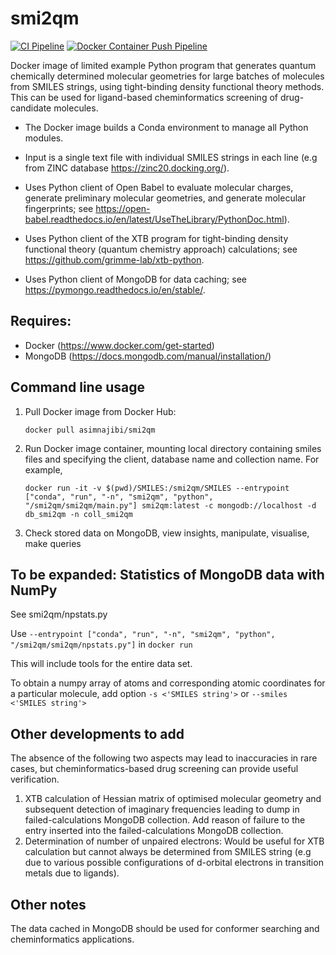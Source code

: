 # smi2qm
[![CI Pipeline](https://github.com/asimnajibi/smi2qm/actions/workflows/ci.yaml/badge.svg)](https://github.com/asimnajibi/smi2qm/actions/workflows/ci.yaml) [![Docker Container Push Pipeline](https://github.com/asimnajibi/smi2qm/actions/workflows/dockerpush.yaml/badge.svg)](https://github.com/asimnajibi/smi2qm/actions/workflows/dockerpush.yaml)

Docker image of limited example Python program that generates quantum chemically determined molecular geometries for large batches of molecules from SMILES strings, using tight-binding density functional theory methods. This can be used for ligand-based cheminformatics screening of drug-candidate molecules.

- The Docker image builds a Conda environment to manage all Python modules.

- Input is a single text file with individual SMILES strings in each line (e.g from ZINC database https://zinc20.docking.org/).
- Uses Python client of Open Babel to evaluate molecular charges, generate preliminary molecular geometries, and generate molecular fingerprints; see https://open-babel.readthedocs.io/en/latest/UseTheLibrary/PythonDoc.html).
- Uses Python client of the XTB program for tight-binding density functional theory (quantum chemistry approach) calculations; see https://github.com/grimme-lab/xtb-python.
- Uses Python client of MongoDB for data caching; see https://pymongo.readthedocs.io/en/stable/.

## Requires:
- Docker (https://www.docker.com/get-started)
- MongoDB (https://docs.mongodb.com/manual/installation/)

## Command line usage

1. Pull Docker image from Docker Hub:

   ```docker pull asimnajibi/smi2qm```

2. Run Docker image container, mounting local directory containing smiles files and specifying the client, database name and collection name. For example,

   ```docker run -it -v $(pwd)/SMILES:/smi2qm/SMILES --entrypoint ["conda", "run", "-n", "smi2qm", "python", "/smi2qm/smi2qm/main.py"] smi2qm:latest -c mongodb://localhost -d db_smi2qm -n coll_smi2qm```

3. Check stored data on MongoDB, view insights, manipulate, visualise, make queries

## To be expanded: Statistics of MongoDB data with NumPy
See smi2qm/npstats.py

Use ```--entrypoint ["conda", "run", "-n", "smi2qm", "python", "/smi2qm/smi2qm/npstats.py"]``` in ```docker run```

This will include tools for the entire data set.

To obtain a numpy array of atoms and corresponding atomic coordinates for a particular molecule, add option ```-s <'SMILES string'>``` or ```--smiles <'SMILES string'>```

## Other developments to add
The absence of the following two aspects may lead to inaccuracies in rare cases, but cheminformatics-based drug screening can provide useful verification.

1. XTB calculation of Hessian matrix of optimised molecular geometry and subsequent detection of imaginary frequencies leading to dump in failed-calculations MongoDB collection. Add reason of failure to the entry inserted into the failed-calculations MongoDB collection.
2. Determination of number of unpaired electrons: Would be useful for XTB calculation but cannot always be determined from SMILES string (e.g due to various possible configurations of d-orbital electrons in transition metals due to ligands).

## Other notes
The data cached in MongoDB should be used for conformer searching and cheminformatics applications.
